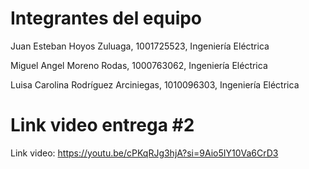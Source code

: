 # Integrantes del equipo

Juan Esteban Hoyos Zuluaga, 1001725523, Ingeniería Eléctrica

Miguel Angel Moreno Rodas, 1000763062, Ingeniería Eléctrica

Luisa Carolina Rodríguez Arciniegas, 1010096303, Ingeniería Eléctrica

# Link video entrega #2
Link video: https://youtu.be/cPKqRJg3hjA?si=9Aio5IY10Va6CrD3

